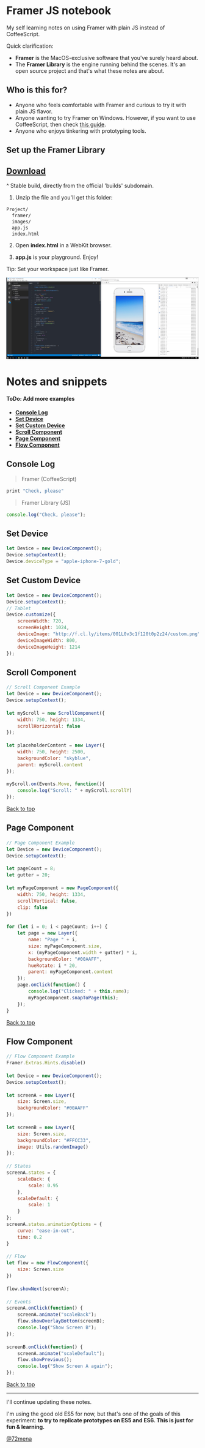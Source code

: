 # Framer JS notebook

My self learning notes on using Framer with plain JS instead of CoffeeScript.

Quick clarification:
- **Framer** is the MacOS-exclusive software that you've surely heard about.
- The **Framer Library** is the engine running behind the scenes. It's an open source project and that's what these notes are about.

## Who is this for?
- Anyone who feels comfortable with Framer and curious to try it with plain JS flavor.
- Anyone wanting to try Framer on Windows. However, if you want to use CoffeeScript, then check [this guide](http://www.prototypingwithframer.com/framer-on-windows-with-atom/).
- Anyone who enjoys tinkering with prototyping tools.

## Set up the Framer Library

## [Download](https://builds.framerjs.com/latest/Framer.zip)
^ Stable build, directly from the official 'builds' subdomain.

1. Unzip the file and you'll get this folder:
```
Project/
  framer/
  images/
  app.js
  index.html
```
2. Open **index.html** in a WebKit browser.

3. **app.js** is your playground. Enjoy!

Tip: Set your workspace just like Framer.

![](workspace.jpg)

# Notes and snippets

#### ToDo: Add more examples

- **[Console Log](#console-log)**
- **[Set Device](#set-device)**
- **[Set Custom Device](#set-custom-device)**
- **[Scroll Component](#scroll-component)**
- **[Page Component](#page-component)**
- **[Flow Component](#flow-component)**


## Console Log

> Framer (CoffeeScript)
```javascript
print "Check, please"
```
> Framer Library (JS)
```javascript
console.log("Check, please");
```

## Set Device

```javascript
let Device = new DeviceComponent();
Device.setupContext();
Device.deviceType = "apple-iphone-7-gold";
```

## Set Custom Device

```javascript
let Device = new DeviceComponent();
Device.setupContext();
// Tablet
Device.customize({
	screenWidth: 720,
	screenHeight: 1024,
	deviceImage: "http://f.cl.ly/items/001L0v3c1f120t0p2z24/custom.png",
	deviceImageWidth: 800,
	deviceImageHeight: 1214
});
```

## Scroll Component
```javascript
// Scroll Component Example
let Device = new DeviceComponent();
Device.setupContext();

let myScroll = new ScrollComponent({
	width: 750, height: 1334,
	scrollHorizontal: false
});

let placeholderContent = new Layer({
	width: 750, height: 2500,
	backgroundColor: "skyblue",
	parent: myScroll.content
});

myScroll.on(Events.Move, function(){
	console.log("Scroll: " + myScroll.scrollY)
});
```
[Back to top](#notes-and-snippets)

## Page Component
```javascript
// Page Component Example
let Device = new DeviceComponent();
Device.setupContext();

let pageCount = 8;
let gutter = 20;

let myPageComponent = new PageComponent({
	width: 750, height: 1334,
	scrollVertical: false,
	clip: false
})

for (let i = 0; i < pageCount; i++) {
	let page = new Layer({
		name: "Page " + i,
		size: myPageComponent.size,
		x: (myPageComponent.width + gutter) * i,
		backgroundColor: "#00AAFF",
		hueRotate: i * 20,
		parent: myPageComponent.content
	});
	page.onClick(function() {
		console.log("Clicked: " + this.name);
		myPageComponent.snapToPage(this);
	});
}
```
[Back to top](#notes-and-snippets)

## Flow Component
```javascript
// Flow Component Example
Framer.Extras.Hints.disable()

let Device = new DeviceComponent();
Device.setupContext();

let screenA = new Layer({
	size: Screen.size,
	backgroundColor: "#00AAFF"
});

let screenB = new Layer({
	size: Screen.size,
	backgroundColor: "#FFCC33",
	image: Utils.randomImage()
});

// States
screenA.states = {
	scaleBack: {
		scale: 0.95
	},
	scaleDefault: {
		scale: 1
	}
};
screenA.states.animationOptions = {
	curve: "ease-in-out",
	time: 0.2
}

// Flow
let flow = new FlowComponent({
	size: Screen.size
})

flow.showNext(screenA);

// Events
screenA.onClick(function() {
	screenA.animate("scaleBack");
	flow.showOverlayBottom(screenB);
	console.log("Show Screen B");
});

screenB.onClick(function() {
	screenA.animate("scaleDefault");
	flow.showPrevious();
	console.log("Show Screen A again");
});
```
[Back to top](#notes-and-snippets)


---

I'll continue updating these notes.

I'm using the good old ES5 for now, but that's one of the goals of this experiment: **to try to replicate prototypes on ES5 and ES6. This is just for fun & learning.**

[@72mena](https://twitter.com/72mena)